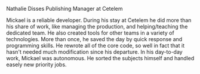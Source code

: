 
Nathalie Disses
Publishing Manager at Cetelem

Mickael is a reliable developer.
During his stay at Cetelem he did more than his share of work,
like managing the production, and helping/teaching the dedicated team.
He also created tools for other teams in a variety of technologies. 
More than once, he saved the day by quick response and programming skills.
He rewrote all of the core code, so well in fact that it hasn't needed much modification since his departure. 
In his day-to-day work, Mickael was autonomous.
He sorted the subjects himself and handled easely new priority jobs.


